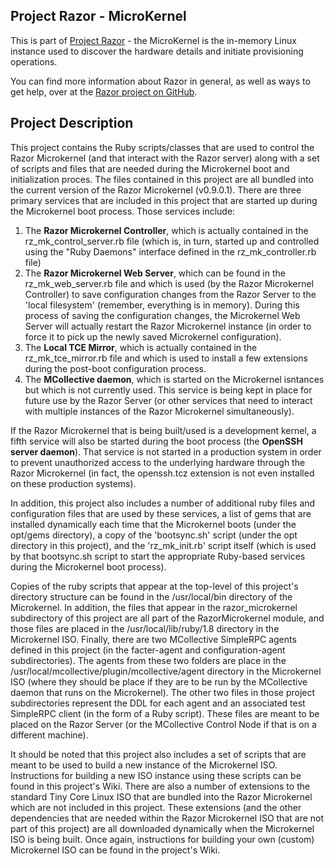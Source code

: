 ## Project Razor - MicroKernel

This is part of [Project Razor][razor] - the MicroKernel is the in-memory Linux
instance used to discover the hardware details and initiate provisioning operations.

You can find more information about Razor in general, as well as ways to get help,
over at the [Razor project on GitHub][razor].

[razor]: https://github.com/puppetlabs/razor


## Project Description

This project contains the Ruby scripts/classes that are used to control the Razor Microkernel (and that interact with the Razor server) along with a set of scripts and files that are needed during the Microkernel boot and initialization proces. The files contained in this project are all bundled into the current version of the Razor Microkernel (v0.9.0.1). There are three primary services that are included in this project that are started up during the Microkernel boot process. Those services include:

1. The **Razor Microkernel Controller**, which is actually contained in the rz_mk_control_server.rb file (which is, in turn, started up and controlled using the "Ruby Daemons" interface defined in the rz_mk_controller.rb file)
1. The **Razor Microkernel Web Server**, which can be found in the rz_mk_web_server.rb file and which is used (by the Razor Microkernel Controller) to save configuration changes from the Razor Server to the 'local filesystem' (remember, everything is in memory). During this process of saving the configuration changes, the Microkernel Web Server will actually restart the Razor Microkernel instance (in order to force it to pick up the newly saved Microkernel configuration).
1. The **Local TCE Mirror**, which is actually contained in the rz_mk_tce_mirror.rb file and which is used to install a few extensions during the post-boot configuration process.
1. The **MCollective daemon**, which is started on the Microkernel isntances but which is not currently used. This service is being kept in place for future use by the Razor Server (or other services that need to interact with multiple instances of the Razor Microkernel simultaneously).

If the Razor Microkernel that is being built/used is a development kernel, a fifth service will also be started during the boot process (the **OpenSSH server daemon**). That service is not started in a production system in order to prevent unauthorized access to the underlying hardware through the Razor Microkernel (in fact, the openssh.tcz extension is not even installed on these production systems).

In addition, this project also includes a number of additional ruby files and configuration files that are used by these services, a list of gems that are installed dynamically each time that the Microkernel boots (under the opt/gems directory), a copy of the 'bootsync.sh' script (under the opt directory in this project), and the 'rz_mk_init.rb' script itself (which is used by that bootsync.sh script to start the appropriate Ruby-based services during the Microkernel boot process).

Copies of the ruby scripts that appear at the top-level of this project's directory structure can be found in the /usr/local/bin directory of the Microkernel. In addition, the files that appear in the razor_microkernel subdirectory of this project are all part of the RazorMicrokernel module, and those files are placed in the /usr/local/lib/ruby/1.8 directory in the Microkernel ISO. Finally, there are two MCollective SimpleRPC agents defined in this project (in the facter-agent and configuration-agent subdirectories). The agents from these two folders are place in the /usr/local/mcollective/plugin/mcollective/agent directory in the Microkernel ISO (where they should be place if they are to be run by the MCollective daemon that runs on the Microkernel). The other two files in those project subdirectories represent the DDL for each agent and an associated test SimpleRPC client (in the form of a Ruby script). These files are meant to be placed on the Razor Server (or the MCollective Control Node if that is on a different machine).

It should be noted that this project also includes a set of scripts that are meant to be used to build a new instance of the Microkernel ISO. Instructions for building a new ISO instance using these scripts can be found in this project's Wiki. There are also a number of extensions to the standard Tiny Core Linux ISO that are bundled into the Razor Microkernel which are not included in this project. These extensions (and the other dependencies that are needed within the Razor Microkernel ISO that are not part of this project) are all downloaded dynamically when the Microkernel ISO is being built. Once again, instructions for building your own (custom) Microkernel ISO can be found in the project's Wiki.
